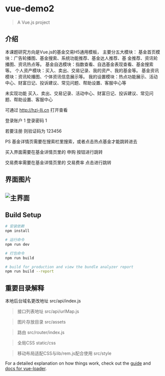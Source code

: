 # vue-demo2

> A Vue.js project

## 介绍

本课题研究方向是Vue.js的基金交易H5通用模板，
主要分五大模块：
基金首页模块：广告轮播图、基金搜索、系统功能推荐、基金达人推荐、基
金推荐、资讯轮播图、资讯热点等。
基金自选模块：指数查看、自选基金表现查看、基金搜索等。
个人资产模块：买入、卖出、交易记录、我的资产、我的基金等。
基金资讯模块：资讯轮播图、个体资讯信息展示等。
我的设置模块：热点功能展示、活动中心、财富日记、投诉建议、常见问题、帮助设置、客服中心等

未实现功能 买入、卖出、交易记录、活动中心、财富日记、投诉建议、常见问题、帮助设置、客服中心

可通过 http://hzj-llj.cn 打开查看

登录账户  1
登录密码  1 

若要注册 则验证码为 123456

PS
基金详情页需要在搜索栏里搜索，或者点击热点基金才能跳转进去

买入界面需要在基金详情页里的 申购 按钮进行跳转

交易费率需要在基金详情页里的 交易费率 点击进行跳转


## 界面图片

![主界面](https://github.com/hzjllj/FundProject/tree/master/Fund-Web/doc/首页-1.png "主界面")
---

## Build Setup

``` bash
# 安装依赖
npm install

# 运行命令
npm run dev

# 打包命令
npm run build

# build for production and view the bundle analyzer report
npm run build --report
```

## 重要目录解释
本地后台域名更改地址
src/api/index.js

> 接口列表地址
src/api/urlMap.js

> 图片存放目录
src/assets

> 路由
src/router/index.js

> 全局CSS
static/css

> 移动布局适配CSS与lib/rem.js配合使用
src/style



For a detailed explanation on how things work, check out the [guide](http://vuejs-templates.github.io/webpack/) and [docs for vue-loader](http://vuejs.github.io/vue-loader).
